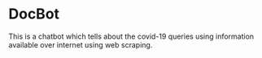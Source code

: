 # DocBot

This is a chatbot which tells about the covid-19 queries using information available over internet using web scraping.
